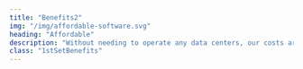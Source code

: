 ```yaml
---
title: "Benefits2"
img: "/img/affordable-software.svg"
heading: "Affordable"
description: "Without needing to operate any data centers, our costs are 1/3 the price of centralized cloud storage providers."
class: "1stSetBenefits"
---
```


